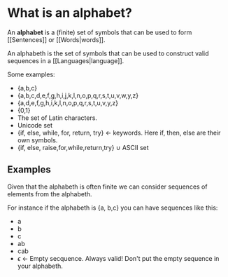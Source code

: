 # What is an alphabet?

An **alphabet** is a (finite) set of symbols that can be used to form [[Sentences]] or [[Words|words]]. 

An alphabeth is the set of symbols that can be used to construct valid sequences in a [[Languages|language]].   

Some examples: 
- {a,b,c}
- {a,b,c,d,e,f,g,h,i,j,k,l,n,o,p,q,r,s,t,u,v,w,y,z}
- {a,d,e,f,g,h,i,k,l,n,o,p,q,r,s,t,u,v,y,z}
- {0,1}
- The set of Latin characters.
- Unicode set
- {if, else, while, for, return, try} <- keywords. Here if, then, else are their own symbols. 
- {if, else, raise,for,while,return,try} $\cup$ ASCII set 

## Examples
Given that the alphabeth is often finite we can consider sequences of elements from the alphabeth.  

For instance if the alphabeth is {a, b,c} you can have sequences like this:
- a
- b
- c 
- ab
- cab
- $\epsilon$ <- Empty secquence. Always valid! Don't put the empty sequence in your alphabeth.
